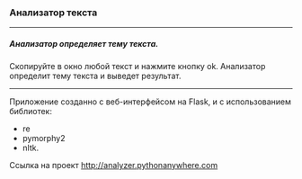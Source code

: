 ### Анализатор текста
___
##### Анализатор определяет тему текста.
Скопируйте в окно любой текст и нажмите кнопку ok. Анализатор определит тему текста и выведет результат.
___
Приложение созданно с веб-интерфейсом на Flask, и с использованием библиотек:
* re
* pymorphy2
* nltk.

Ссылка на проект http://analyzer.pythonanywhere.com


